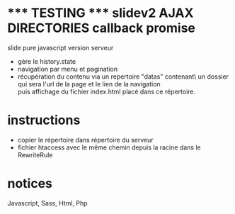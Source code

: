 # *** TESTING ***  slidev2 AJAX DIRECTORIES callback promise 
slide pure javascript version serveur
- gère le history.state
- navigation par menu et pagination
- récupération du contenu via un repertoire "datas" contenant\ 
 un dossier qui sera l'url de la page et le lien de la navigation\
 puis affichage du fichier index.html placé dans ce répertoire.


# instructions
- copier le répertoire dans répertoire du serveur
- fichier htaccess avec le même chemin depuis la racine dans le RewriteRule

# notices 
Javascript, Sass, Html, Php

